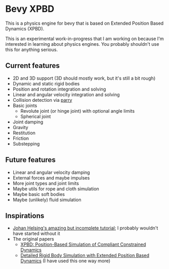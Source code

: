 # Bevy XPBD

This is a physics engine for bevy that is based on Extended Position Based Dynamics (XPBD).

This is an experimental work-in-progress that I am working on because I'm interested in learning about physics engines. You probably shouldn't use this for anything serious.

## Current features

- 2D and 3D support (3D should mostly work, but it's still a bit rough)
- Dynamic and static rigid bodies
- Position and rotation integration and solving
- Linear and angular velocity integration and solving
- Collision detection via [parry](https://parry.rs)
- Basic joints
  - Revolute joint (or hinge joint) with optional angle limits
  - Spherical joint
- Joint damping
- Gravity
- Restitution
- Friction
- Substepping

## Future features

- Linear and angular velocity damping
- External forces and maybe impulses
- More joint types and joint limits
- Maybe utils for rope and cloth simulation
- Maybe basic soft bodies
- Maybe (unlikely) fluid simulation

## Inspirations

- [Johan Helsing's amazing but incomplete tutorial](https://johanhelsing.studio/posts/bevy_xpbd); I probably wouldn't have started without it
- The original papers
  - [XPBD: Position-Based Simulation of Compliant Constrained Dynamics](http://mmacklin.com/xpbd.pdf)
  - [Detailed Rigid Body Simulation with Extended Position Based Dynamics](https://matthias-research.github.io/pages/publications/PBDBodies.pdf) (I have used this one way more)
